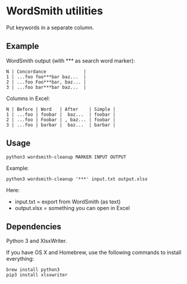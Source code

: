 WordSmith utilities
===================

Put keywords in a separate column.


Example
-------

WordSmith output (with *** as search word marker):

    N | Concordance              |
    1 | ...foo foo***bar baz...  |
    2 | ...foo Foo***bar, baz... |
    3 | ...foo bar***bar baz...  |

Columns in Excel:

    N | Before | Word   | After    | Simple |
    1 | ...foo | foobar |  baz...  | foobar |
    2 | ...foo | Foobar | , baz... | foobar |
    3 | ...foo | barbar |  baz...  | barbar |


Usage
-----

    python3 wordsmith-cleanup MARKER INPUT OUTPUT

Example:

    python3 wordsmith-cleanup '***' input.txt output.xlsx

Here:

- input.txt = export from WordSmith (as text)
- output.xlsx = something you can open in Excel


Dependencies
------------

Python 3 and XlsxWriter.

If you have OS X and Homebrew, use the following commands to install
everything:

    brew install python3
    pip3 install xlsxwriter


